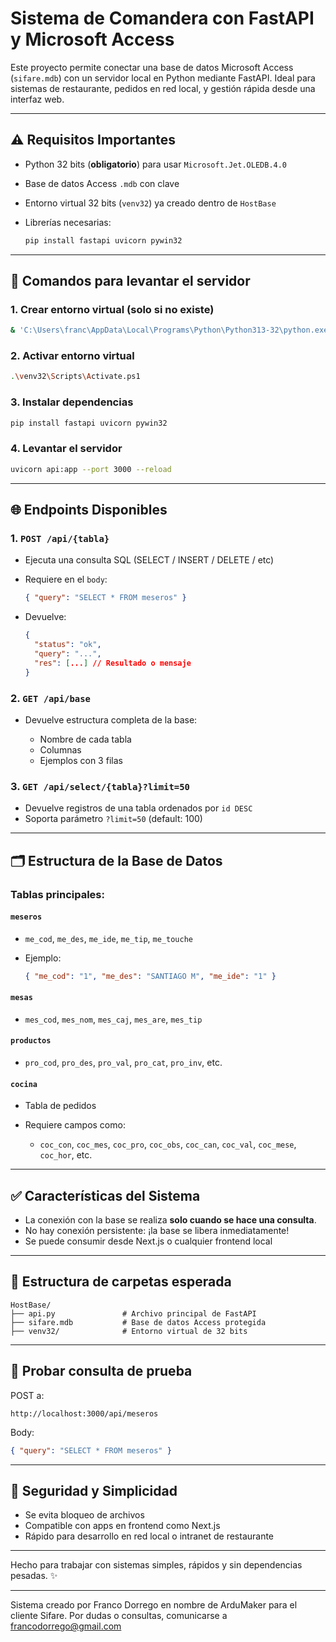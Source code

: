 # Sistema de Comandera con FastAPI y Microsoft Access

Este proyecto permite conectar una base de datos Microsoft Access (`sifare.mdb`) con un servidor local en Python mediante FastAPI. Ideal para sistemas de restaurante, pedidos en red local, y gestión rápida desde una interfaz web.

---

## ⚠️ Requisitos Importantes

* Python 32 bits (**obligatorio**) para usar `Microsoft.Jet.OLEDB.4.0`
* Base de datos Access `.mdb` con clave
* Entorno virtual 32 bits (`venv32`) ya creado dentro de `HostBase`
* Librerías necesarias:

  ```bash
  pip install fastapi uvicorn pywin32
  ```

---

## 🚀 Comandos para levantar el servidor

### 1. Crear entorno virtual (solo si no existe)

```bash
& 'C:\Users\franc\AppData\Local\Programs\Python\Python313-32\python.exe' -m venv venv32
```

### 2. Activar entorno virtual

```bash
.\venv32\Scripts\Activate.ps1
```

### 3. Instalar dependencias

```bash
pip install fastapi uvicorn pywin32
```

### 4. Levantar el servidor

```bash
uvicorn api:app --port 3000 --reload
```

---

## 🌐 Endpoints Disponibles

### 1. `POST /api/{tabla}`

* Ejecuta una consulta SQL (SELECT / INSERT / DELETE / etc)
* Requiere en el `body`:

  ```json
  { "query": "SELECT * FROM meseros" }
  ```
* Devuelve:

  ```json
  {
    "status": "ok",
    "query": "...",
    "res": [...] // Resultado o mensaje
  }
  ```

### 2. `GET /api/base`

* Devuelve estructura completa de la base:

  * Nombre de cada tabla
  * Columnas
  * Ejemplos con 3 filas

### 3. `GET /api/select/{tabla}?limit=50`

* Devuelve registros de una tabla ordenados por `id DESC`
* Soporta parámetro `?limit=50` (default: 100)

---

## 🗂️ Estructura de la Base de Datos

### Tablas principales:

#### `meseros`

* `me_cod`, `me_des`, `me_ide`, `me_tip`, `me_touche`
* Ejemplo:

  ```json
  { "me_cod": "1", "me_des": "SANTIAGO M", "me_ide": "1" }
  ```

#### `mesas`

* `mes_cod`, `mes_nom`, `mes_caj`, `mes_are`, `mes_tip`

#### `productos`

* `pro_cod`, `pro_des`, `pro_val`, `pro_cat`, `pro_inv`, etc.

#### `cocina`

* Tabla de pedidos
* Requiere campos como:

  * `coc_con`, `coc_mes`, `coc_pro`, `coc_obs`, `coc_can`, `coc_val`, `coc_mese`, `coc_hor`, etc.

---

## ✅ Características del Sistema

* La conexión con la base se realiza **solo cuando se hace una consulta**.
* No hay conexión persistente: ¡la base se libera inmediatamente!
* Se puede consumir desde Next.js o cualquier frontend local

---

## 📁 Estructura de carpetas esperada

```
HostBase/
├── api.py               # Archivo principal de FastAPI
├── sifare.mdb           # Base de datos Access protegida
├── venv32/              # Entorno virtual de 32 bits
```

---

## 🧪 Probar consulta de prueba

POST a:

```
http://localhost:3000/api/meseros
```

Body:

```json
{ "query": "SELECT * FROM meseros" }
```

---

## 🔐 Seguridad y Simplicidad

* Se evita bloqueo de archivos
* Compatible con apps en frontend como Next.js
* Rápido para desarrollo en red local o intranet de restaurante

---

Hecho para trabajar con sistemas simples, rápidos y sin dependencias pesadas. ✨

--- 

Sistema creado por Franco Dorrego en nombre de ArduMaker para el cliente Sifare. Por dudas o consultas, comunicarse a francodorrego@gmail.com